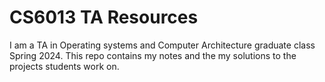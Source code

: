 # CS6013 TA Resources

I am a TA in Operating systems and Computer Architecture graduate class Spring 2024. 
This repo contains my notes and the my solutions to the projects students work on.  
